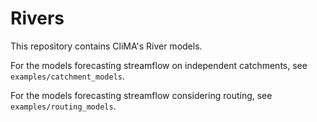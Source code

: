 # Rivers
This repository contains CliMA's River models.

For the models forecasting streamflow on independent catchments, see `examples/catchment_models`.

For the models forecasting streamflow considering routing, see `examples/routing_models`.